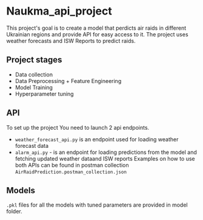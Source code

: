# Naukma_api_project
This project's goal is to create a model that perdicts air raids in different Ukrainian regions and provide API for easy access to it.
The project uses weather forecasts and ISW Reports to predict raids.
## Project stages
- Data collection
- Data Preprocessing + Feature Engineering
- Model Training
- Hyperparameter tuning

## API
To set up the project You need to launch 2 api endpoints.

- `weather_forecast_api.py` is an endpoint used for loading weather forecast data
- `alarm_api.py` - is an endpoint for loading predictions from the model and fetching updated weather dataand ISW reports
Examples on how to use both APIs can be found in postman collection `AirRaidPrediction.postman_collection.json`

## Models
`.pkl` files for all the models with tuned parameters are provided in model folder. 
